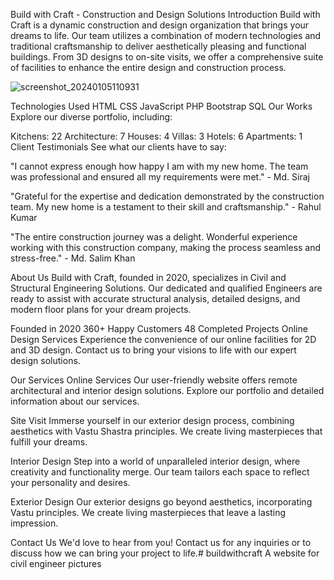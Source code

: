 Build with Craft - Construction and Design Solutions
Introduction
Build with Craft is a dynamic construction and design organization that brings your dreams to life. Our team utilizes a combination of modern technologies and traditional craftsmanship to deliver aesthetically pleasing and functional buildings. From 3D designs to on-site visits, we offer a comprehensive suite of facilities to enhance the entire design and construction process.



![screenshot_20240105110931](https://github.com/syedshariqkamran/buildwithcraft/assets/89725524/80c388d5-78c0-49ff-b5a5-6ba69834202c)

Technologies Used
HTML
CSS
JavaScript
PHP
Bootstrap
SQL
Our Works
Explore our diverse portfolio, including:

Kitchens: 22
Architecture: 7
Houses: 4
Villas: 3
Hotels: 6
Apartments: 1
Client Testimonials
See what our clients have to say:

"I cannot express enough how happy I am with my new home. The team was professional and ensured all my requirements were met." - Md. Siraj

"Grateful for the expertise and dedication demonstrated by the construction team. My new home is a testament to their skill and craftsmanship." - Rahul Kumar

"The entire construction journey was a delight. Wonderful experience working with this construction company, making the process seamless and stress-free." - Md. Salim Khan

About Us
Build with Craft, founded in 2020, specializes in Civil and Structural Engineering Solutions. Our dedicated and qualified Engineers are ready to assist with accurate structural analysis, detailed designs, and modern floor plans for your dream projects.

Founded in 2020
360+ Happy Customers
48 Completed Projects
Online Design Services
Experience the convenience of our online facilities for 2D and 3D design. Contact us to bring your visions to life with our expert design solutions.

Our Services
Online Services
Our user-friendly website offers remote architectural and interior design solutions. Explore our portfolio and detailed information about our services.

Site Visit
Immerse yourself in our exterior design process, combining aesthetics with Vastu Shastra principles. We create living masterpieces that fulfill your dreams.

Interior Design
Step into a world of unparalleled interior design, where creativity and functionality merge. Our team tailors each space to reflect your personality and desires.

Exterior Design
Our exterior designs go beyond aesthetics, incorporating Vastu principles. We create living masterpieces that leave a lasting impression.

Contact Us
We'd love to hear from you! Contact us for any inquiries or to discuss how we can bring your project to life.# buildwithcraft
A website for civil engineer  pictures


